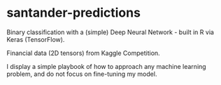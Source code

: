 # santander-predictions

Binary classification with a (simple) Deep Neural Network - built in R via Keras (TensorFlow).

Financial data (2D tensors) from Kaggle Competition. 

I display a simple playbook of how to approach any machine learning problem, and do not focus on fine-tuning my model.

